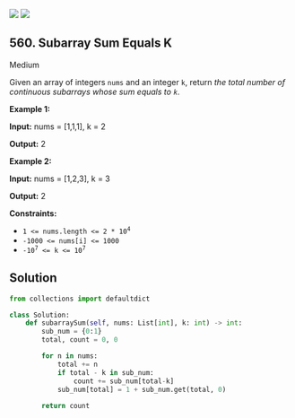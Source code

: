 [![](https://img.shields.io/github/stars/LeetCode-in-Python/LeetCode-in-Python?label=Stars&style=flat-square)](https://github.com/LeetCode-in-Python/LeetCode-in-Python)
[![](https://img.shields.io/github/forks/LeetCode-in-Python/LeetCode-in-Python?label=Fork%20me%20on%20GitHub%20&style=flat-square)](https://github.com/LeetCode-in-Python/LeetCode-in-Python/fork)

## 560\. Subarray Sum Equals K

Medium

Given an array of integers `nums` and an integer `k`, return _the total number of continuous subarrays whose sum equals to `k`_.

**Example 1:**

**Input:** nums = [1,1,1], k = 2

**Output:** 2 

**Example 2:**

**Input:** nums = [1,2,3], k = 3

**Output:** 2 

**Constraints:**

*   <code>1 <= nums.length <= 2 * 10<sup>4</sup></code>
*   `-1000 <= nums[i] <= 1000`
*   <code>-10<sup>7</sup> <= k <= 10<sup>7</sup></code>

## Solution

```python
from collections import defaultdict

class Solution:
    def subarraySum(self, nums: List[int], k: int) -> int:
        sub_num = {0:1}
        total, count = 0, 0

        for n in nums:
            total += n
            if total - k in sub_num:
                count += sub_num[total-k]
            sub_num[total] = 1 + sub_num.get(total, 0)
        
        return count
```